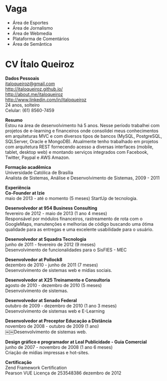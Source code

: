 Vaga
====

* Área de Esportes
* Área de Jornalismo
* Área de Webmedia
* Plataforma de Comentários
* Área de Semântica

CV Ítalo Queiroz
==

**Dados Pessoais** <br/>
  italoqueiroz@gmail.com<br/>
  http://italoqueiroz.github.io/<br/>
  http://about.me/italoqueiroz<br/>
  http://www.linkedin.com/in/italoqueiroz<br/>
  24 anos, solteiro<br/>
  Celular: (61) 8560-7459<br/>

**Resumo**<br/>
  Estou na área de desenvolvimento há 5 anos. Nesse período trabalhei com projetos de e-learning e
  financeiros onde consolidei meus conhecimentos em arquiteturas MVC e com diversos tipos de bancos
  (MySQL, PostgreSQL, SQLServer, Oracle e MongoDB). Atualmente tenho trabalhado em projetos com arquitetura
  REST fornecendo acesso a diversas interfaces (mobile, tablet, desktop web) e montando serviços integrados
  com Facebook, Twitter, Paypal e AWS Amazon.
<br/>

**Formação acadêmica**<br/>
  Universidade Católica de Brasília<br />
  Analista de Sistemas, Análise e Desenvolvimento de Sistemas, 2009 - 2011
<br/>

**Experiência**
<br/>
**Co-Founder at Izie**<br/>
  maio de 2013 - até o momento (5 meses) StartUp de tecnologia.<br/>

**Desenvolvedor at 954 Business Consulting**<br/>
  fevereiro de 2012 - maio de 2013 (1 ano 4 meses)<br/>
  Responsável por módulos financeiros, rastreamento de rota com o GoogleMaps,
  manutenções e melhorias de código buscando uma ótima qualidade para as entregas e uma excelente usabilidade para o usuário.<br/>


**Desenvolvedor at Squadra Tecnologia**<br/>
  junho de 2011 - fevereiro de 2012 (9 meses)<br/>
  Desenvolvimento de funcionalidades para o SisFIES - MEC<br/>

**Desenvolvedor at Pollock8**<br/>
  dezembro de 2010 - junho de 2011 (7 meses)<br/>
  Desenvolvimento de sistemas web e mídias sociais.<br/>

**Desenvolvedor at X25 Treinamento e Consultoria**<br/>
  agosto de 2010 - dezembro de 2010 (5 meses)<br/>
  Desenvolvimento de sistemas.<br/>

**Desenvolvedor at Senado Federal**<br/>
  outubro de 2009 - dezembro de 2010 (1 ano 3 meses)<br/>
  Desenvolvimento de sistemas web e E-Learning<br/>

**Desenvolvedor at Preceptor Educação a Distância**<br/>
  novembro de 2008 - outubro de 2009 (1 ano)<br/>
￼￼Desenvolvimento de sistemas web.<br/>

**Design gráfico e programador at Leal Publicidade - Guia Comercial**<br/>
  junho de 2007 - novembro de 2008 (1 ano 6 meses)<br/>
  Criação de mídias impressas e hot-sites.<br/>

**Certificação**<br/>
  Zend Framework Certification<br/>
  Pearson VUE Licença de 253548386 dezembro de 2012<br/>